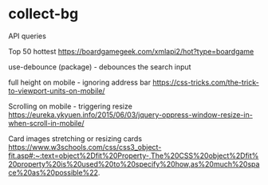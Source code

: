 # collect-bg

API queries

Top 50 hottest
https://boardgamegeek.com/xmlapi2/hot?type=boardgame

use-debounce (package) - debounces the search input

full height on mobile - ignoring address bar
https://css-tricks.com/the-trick-to-viewport-units-on-mobile/

Scrolling on mobile - triggering resize
https://eureka.ykyuen.info/2015/06/03/jquery-oppress-window-resize-in-when-scroll-in-mobile/

Card images stretching or resizing cards
https://www.w3schools.com/css/css3_object-fit.asp#:~:text=object%2Dfit%20Property-,The%20CSS%20object%2Dfit%20property%20is%20used%20to%20specify%20how,as%20much%20space%20as%20possible%22.